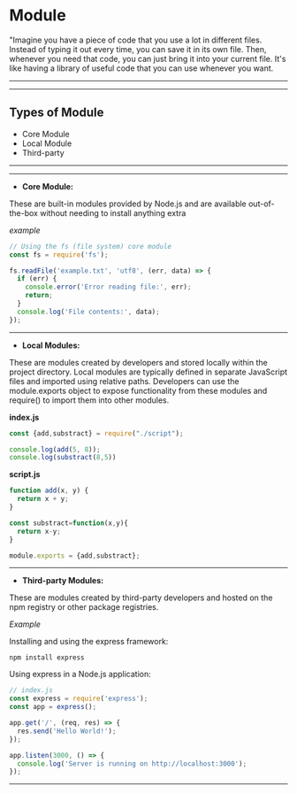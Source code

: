 # Module

"Imagine you have a piece of code that you use a lot in different files. Instead of typing it out every time, you can save it in its own file. Then, whenever you need that code, you can just bring it into your current file. It's like having a library of useful code that you can use whenever you want.

------
------

 ## Types of Module 
 
   - Core Module
   - Local Module 
   - Third-party

------
------

- **Core Module:**

These are built-in modules provided by Node.js and are available out-of-the-box without needing to install anything extra

*example*

```javascript
// Using the fs (file system) core module
const fs = require('fs');

fs.readFile('example.txt', 'utf8', (err, data) => {
  if (err) {
    console.error('Error reading file:', err);
    return;
  }
  console.log('File contents:', data);
});
```

----

- **Local Modules:** 

These are modules created by developers and stored locally within the project directory. Local modules are typically defined in separate JavaScript files and imported using relative paths. Developers can use the module.exports object to expose functionality from these modules and require() to import them into other modules.


**index.js**

```javascript
const {add,substract} = require("./script");

console.log(add(5, 8));
console.log(substract(8,5))
```

**script.js**
```javascript
function add(x, y) {
  return x + y;
}

const substract=function(x,y){
  return x-y;
}

module.exports = {add,substract};
```
----

- **Third-party Modules:**

These are modules created by third-party developers and hosted on the npm registry or other package registries.

*Example*

Installing and using the express framework:

```javacsript
npm install express
```

Using express in a Node.js application:

```javascript
// index.js
const express = require('express');
const app = express();

app.get('/', (req, res) => {
  res.send('Hello World!');
});

app.listen(3000, () => {
  console.log('Server is running on http://localhost:3000');
});

```
-----